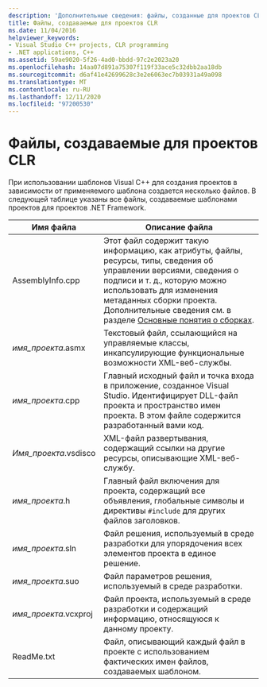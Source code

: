 ```yaml
---
description: 'Дополнительные сведения: файлы, созданные для проектов CLR'
title: Файлы, создаваемые для проектов CLR
ms.date: 11/04/2016
helpviewer_keywords:
- Visual Studio C++ projects, CLR programming
- .NET applications, C++
ms.assetid: 59ae9020-5f26-4ad0-bbdd-97c2e2023a20
ms.openlocfilehash: 14aa07d891a75307f119f33ace5c32dbb2aa18db
ms.sourcegitcommit: d6af41e42699628c3e2e6063ec7b03931a49a098
ms.translationtype: MT
ms.contentlocale: ru-RU
ms.lasthandoff: 12/11/2020
ms.locfileid: "97200530"
---
```

# <a name="files-created-for-clr-projects"></a>Файлы, создаваемые для проектов CLR

При использовании шаблонов Visual C++ для создания проектов в зависимости от применяемого шаблона создается несколько файлов. В следующей таблице указаны все файлы, создаваемые шаблонами проектов для проектов .NET Framework.

|Имя файла|Описание файла|
|---------------|----------------------|
|AssemblyInfo.cpp|Этот файл содержит такую информацию, как атрибуты, файлы, ресурсы, типы, сведения об управлении версиями, сведения о подписи и т. д., которую можно использовать для изменения метаданных сборки проекта. Дополнительные сведения см. в разделе [Основные понятия о сборках](/dotnet/framework/app-domains/assembly-contents).|
|*имя_проекта*.asmx|Текстовый файл, ссылающийся на управляемые классы, инкапсулирующие функциональные возможности XML-веб-службы.|
|*имя_проекта*.cpp|Главный исходный файл и точка входа в приложение, созданное Visual Studio. Идентифицирует DLL-файл проекта и пространство имен проекта. В этом файле содержится разработанный вами код.|
|*Имя_проекта*.vsdisco|XML-файл развертывания, содержащий ссылки на другие ресурсы, описывающие XML-веб-службу.|
|*имя_проекта*.h|Главный файл включения для проекта, содержащий все объявления, глобальные символы и директивы `#include` для других файлов заголовков.|
|*имя_проекта*.sln|Файл решения, используемый в среде разработки для упорядочения всех элементов проекта в единое решение.|
|*имя_проекта*.suo|Файл параметров решения, используемый в среде разработки.|
|*имя_проекта*.vcxproj|Файл проекта, используемый в среде разработки и содержащий информацию, относящуюся к данному проекту.|
|ReadMe.txt|Файл, описывающий каждый файл в проекте с использованием фактических имен файлов, создаваемых шаблоном.|

